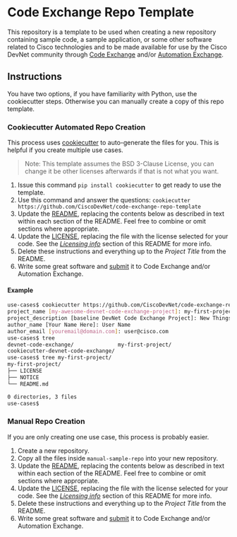 # Code Exchange Repo Template
This repository is a template to be used when creating a new repository containing sample code, a sample application, or some other software related to Cisco technologies and to be made available for use by the Cisco DevNet community through [Code Exchange](https://developer.cisco.com/codeexchange/) and/or [Automation Exchange](https://developer.cisco.com/automation-exchange/).

## Instructions

You have two options, if you have familiarity with Python, use the cookiecutter steps. Otherwise you can manually create a copy of this repo template. 


### Cookiecutter Automated Repo Creation

This process uses [cookiecutter](https://github.com/audreyr/cookiecutter) to auto-generate the files for you. This is helpful if you create multiple use cases. 

> Note: This template assumes the BSD 3-Clause License, you can change it be other licenses afterwards if that is not what you want.


1. Issue this command `pip install cookiecutter` to get ready to use the template.
2. Use this command and answer the questions: `cookiecutter https://github.com/CiscoDevNet/code-exchange-repo-template`
3. Update the [README](./README.md), replacing the contents below as described in text within each section of the README. Feel free to combine or omit sections where appropriate. 
4. Update the [LICENSE](./LICENSE), replacing the file with the license selected for your code. See the [*Licensing info*](https://github.com/CiscoDevNet/code-exchange-repo-template/tree/master/manual-sample-repo#licensing-info) section of this README for more info. 
5. Delete these instructions and everything up to the _Project Title_ from the README.
6. Write some great software and [submit](https://developer.cisco.com/codeexchange/github/submit) it to Code Exchange and/or Automation Exchange.



#### Example 
```bash
use-cases$ cookiecutter https://github.com/CiscoDevNet/code-exchange-repo-template
project_name [my-awesome-devnet-code-exchange-project]: my-first-project
project_description [baseline DevNet Code Exchange Project]: New Things to come!
author_name [Your Name Here]: User Name
author_email [youremail@domain.com]: user@cisco.com
use-cases$ tree
devnet-code-exchange/              my-first-project/
cookiecutter-devnet-code-exchange/ 
use-cases$ tree my-first-project/
my-first-project/
├── LICENSE
├── NOTICE
└── README.md

0 directories, 3 files
use-cases$
```

### Manual Repo Creation

If you are only creating one use case, this process is probably easier. 

1. Create a new repository.
2. Copy all the files inside `manual-sample-repo` into your new repository. 
3. Update the [README](./README.md), replacing the contents below as described in text within each section of the README. Feel free to combine or omit sections where appropriate. 
4. Update the [LICENSE](./LICENSE), replacing the file with the license selected for your code. See the [*Licensing info*](https://github.com/CiscoDevNet/code-exchange-repo-template/tree/master/manual-sample-repo#licensing-info) section of this README for more info. 
5. Delete these instructions and everything up to the _Project Title_ from the README.
6. Write some great software and [submit](https://developer.cisco.com/codeexchange/github/submit) it to Code Exchange and/or Automation Exchange.
